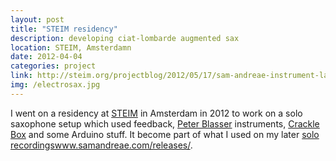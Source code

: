 ```yaml
---
layout: post
title: "STEIM residency"
description: developing ciat-lombarde augmented sax
location: STEIM, Amsterdamn
date: 2012-04-04
categories: project
link: http://steim.org/projectblog/2012/05/17/sam-andreae-instrument-lab/
img: /electrosax.jpg
---
```


I went on a residency at [STEIM](http://steim.org/) in Amsterdam in 2012 to work on a solo saxophone setup which used feedback, [Peter Blasser](http://www.ciat-lonbarde.net/) instruments, [Crackle Box](http://steim.org/product/cracklebox/) and some Arduino stuff. It become part of what I used on my later [solo recordings]()www.samandreae.com/releases/.